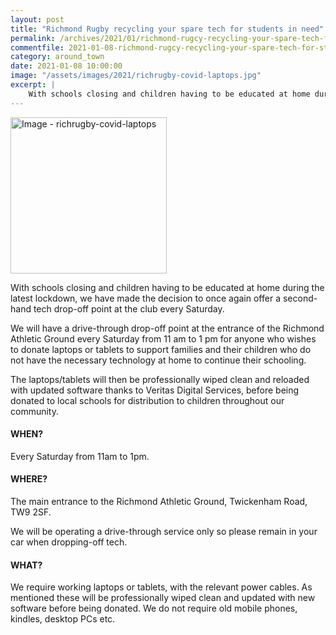 ```yaml
---
layout: post
title: "Richmond Rugby recycling your spare tech for students in need"
permalink: /archives/2021/01/richmond-rugcy-recycling-your-spare-tech-for-students-in-need.html
commentfile: 2021-01-08-richmond-rugcy-recycling-your-spare-tech-for-students-in-need
category: around_town
date: 2021-01-08 10:00:00
image: "/assets/images/2021/richrugby-covid-laptops.jpg"
excerpt: |
    With schools closing and children having to be educated at home during the latest lockdown, we have made the decision to once again offer a second-hand tech drop-off point at the club every Saturday.
---
```

<a href="/assets/images/2021/richrugby-covid-laptops.jpg" title="Click for a larger image"><img src="/assets/images/2021/richrugby-covid-laptops-thumb.jpg" width="250" alt="Image - richrugby-covid-laptops"  class="photo right"/></a>

With schools closing and children having to be educated at home during the latest lockdown, we have made the decision to once again offer a second-hand tech drop-off point at the club every Saturday.

We will have a drive-through drop-off point at the entrance of the Richmond Athletic Ground every Saturday from 11 am to 1 pm for anyone who wishes to donate laptops or tablets to support families and their children who do not have the necessary technology at home to continue their schooling.

The laptops/tablets will then be professionally wiped clean and reloaded with updated software thanks to Veritas Digital Services, before being donated to local schools for distribution to children throughout our community.

#### WHEN?

Every Saturday from 11am to 1pm.

#### WHERE?

The main entrance to the Richmond Athletic Ground, Twickenham Road, TW9 2SF.

We will be operating a drive-through service only so please remain in your car when dropping-off tech.

#### WHAT?

We require working laptops or tablets, with the relevant power cables. As mentioned these will be professionally wiped clean and updated with new software before being donated. We do not require old mobile phones, kindles, desktop PCs etc.
